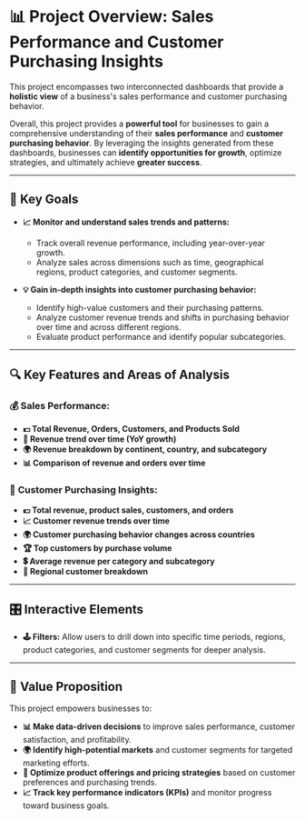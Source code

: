 # 📊 **Project Overview: Sales Performance and Customer Purchasing Insights**

This project encompasses two interconnected dashboards that provide a **holistic view** of a business's sales performance and customer purchasing behavior.

Overall, this project provides a **powerful tool** for businesses to gain a comprehensive understanding of their **sales performance** and **customer purchasing behavior**. By leveraging the insights generated from these dashboards, businesses can **identify opportunities for growth**, optimize strategies, and ultimately achieve **greater success**.

---

## 🎯 **Key Goals**

- **📈 Monitor and understand sales trends and patterns:**
  - Track overall revenue performance, including year-over-year growth.
  - Analyze sales across dimensions such as time, geographical regions, product categories, and customer segments.

- **💡 Gain in-depth insights into customer purchasing behavior:**
  - Identify high-value customers and their purchasing patterns.
  - Analyze customer revenue trends and shifts in purchasing behavior over time and across different regions.
  - Evaluate product performance and identify popular subcategories.

---

## 🔍 **Key Features and Areas of Analysis**

### 💰 **Sales Performance:**
- **💵 Total Revenue, Orders, Customers, and Products Sold**
- **📅 Revenue trend over time (YoY growth)**
- **🌍 Revenue breakdown by continent, country, and subcategory**
- **📊 Comparison of revenue and orders over time**

### 👥 **Customer Purchasing Insights:**
- **💵 Total revenue, product sales, customers, and orders**
- **📈 Customer revenue trends over time**
- **🌍 Customer purchasing behavior changes across countries**
- **🏆 Top customers by purchase volume**
- **💲 Average revenue per category and subcategory**
- **📍 Regional customer breakdown**

---

## 🎛️ **Interactive Elements**

- **🕹️ Filters:** Allow users to drill down into specific time periods, regions, product categories, and customer segments for deeper analysis.

---

## 🚀 **Value Proposition**

This project empowers businesses to:

- **📊 Make data-driven decisions** to improve sales performance, customer satisfaction, and profitability.
- **🌍 Identify high-potential markets** and customer segments for targeted marketing efforts.
- **🛒 Optimize product offerings and pricing strategies** based on customer preferences and purchasing trends.
- **📈 Track key performance indicators (KPIs)** and monitor progress toward business goals.

